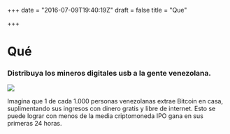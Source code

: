 +++
date = "2016-07-09T19:40:19Z"
draft = false
title = "Que"

+++

# Qué

### Distribuya los mineros digitales usb a la gente venezolana.

<img src="/img/usbminer.jpg" style="display:inline" />

Imagina que 1 de cada 1.000 personas venezolanas extrae Bitcoin en casa, suplimentando sus ingresos con dinero gratis y libre de internet. Esto se puede lograr con menos de la media criptomoneda IPO gana en sus primeras 24 horas.
